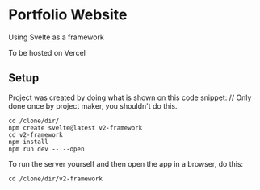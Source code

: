 # Portfolio Website

Using Svelte as a framework

To be hosted on Vercel

## Setup

Project was created by doing what is shown on this code snippet: // Only done once by project maker, you shouldn't do this.

```
cd /clone/dir/
npm create svelte@latest v2-framework
cd v2-framework
npm install
npm run dev -- --open
```

To run the server yourself and then open the app in a browser, do this:

```
cd /clone/dir/v2-framework
```
